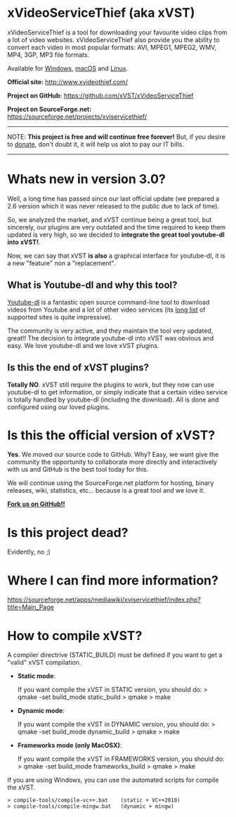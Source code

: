 xVideoServiceThief (aka xVST)
=============================

xVideoServiceThief is a tool for downloading your favourite video clips from a lot of video websites. xVideoServiceThief also provide you the ability to convert each video in most popular formats: AVI, MPEG1, MPEG2, WMV, MP4, 3GP, MP3 file formats.

Available for [Windows](http://www.xvideothief.com/index.php?action=downloads#Windows), [macOS](http://www.xvideothief.com/index.php?action=downloads#MacOSX) and [Linux](http://www.xvideothief.com/index.php?action=downloads#Linux).

**Official site:** http://www.xvideothief.com/

**Project on GitHub:** https://github.com/xVST/xVideoServiceThief

**Project on SourceForge.net:** https://sourceforge.net/projects/xviservicethief/

---

NOTE: **This project is free and will continue free forever!** But, if you desire to [donate](http://www.xvideothief.com/index.php?action=contact), don't doubt it, it will help us alot to pay our IT bills.

---

Whats new in version 3.0?
=========================

Well, a long time has passed since our last official update (we prepared a 2.6 version which it was never released to the public due to lack of time). 

So, we analyzed the market, and xVST continue being a great tool, but sincerely, our plugins are very outdated and the time required to keep them updated is very high, so we decided to **integrate the great tool youtube-dl into xVST!**. 

Now, we can say that xVST **is also** a graphical interface for youtube-dl, it is a new "feature" non a "replacement".

What is Youtube-dl and why this tool?
-------------------------------------
[Youtube-dl](https://rg3.github.io/youtube-dl/) is a fantastic open source command-line tool to download videos from Youtube and a lot of other video services (its [long list](https://rg3.github.io/youtube-dl/supportedsites.html) of supported sites is quite impressive).

The community is very active, and they maintain the tool very updated, great!! The decision to integrate youtube-dl into xVST was obvious and easy. We love youtube-dl and we love xVST plugins.

Is this the end of xVST plugins?
--------------------------------
**Totally NO**. xVST still require the plugins to work, but they now can use youtube-dl to get information, or simply indicate that a certain video service is totally handled by youtube-dl (including the download). All is done and configured using our loved plugins.

Is this the official version of xVST?
=====================================

**Yes**. We moved our source code to GitHub. Why? Easy, we want give the community the opportunity to collaborate more directly and interactively with us and GitHub is the best tool today for this.

We will continue using the SourceForge.net platform for hosting, binary releases, wiki, statistics, etc... because is a great tool and we love it.

**[Fork us on GitHub!!](https://github.com/xVST/xVideoServiceThief/fork)**

Is this project dead?
=====================

Evidently, no ;)

Where I can find more information?
==================================

https://sourceforge.net/apps/mediawiki/xviservicethief/index.php?title=Main_Page

How to compile xVST?
==================================

A compiler directrive (STATIC_BUILD) must be defined if you want to get a "valid" xVST compilation.

- **Static mode**:

  If you want compile the xVST in STATIC version, you should do:
		> qmake -set build_mode static_build
		> qmake
		> make


- **Dynamic mode**:

	If you want compile the xVST in DYNAMIC version, you should do:
		> qmake -set build_mode dynamic_build
		> qmake
		> make

- **Frameworks mode (only MacOSX)**:

	If you want compile the xVST in FRAMEWORKS version, you should do:
		> qmake -set build_mode frameworks_build
		> qmake
		> make

If you are using Windows, you can use the automated scripts for compile the xVST.

	> compile-tools/compile-vc++.bat	(static + VC++2010)
	> compile-tools/compile-mingw.bat	(dynamic + mingw)
